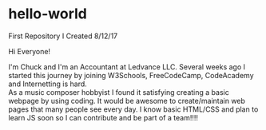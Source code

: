 # hello-world
First Repository I Created 8/12/17

Hi Everyone!

I'm Chuck and I'm an Accountant at Ledvance LLC.
Several weeks ago I started this journey by joining W3Schools, FreeCodeCamp, CodeAcademy and Internetting is hard.  
As a music composer hobbyist I found it satisfying creating a basic webpage by using coding.
It would be awesome to create/maintain web pages that many people see every day.
I know basic HTML/CSS and plan to learn JS soon so I can contribute and be part of a team!!!!
